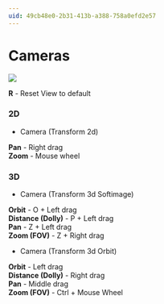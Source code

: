 ```yaml
---
uid: 49cb48e0-2b31-413b-a388-758a0efd2e57
---
```


# Cameras

![](~/img/vvvv_CameraCone2_0.png "")   



**R** - Reset View to default  



### 2D
* <span class="node">Camera (Transform 2d)</span>  

**Pan** - Right drag  
**Zoom** - Mouse wheel  

### 3D
* <span class="node">Camera (Transform 3d Softimage)</span>  

**Orbit** - O + Left drag  
**Distance (Dolly)** - P + Left drag  
**Pan** - Z + Left drag  
**Zoom (FOV)** - Z + Right drag  

* <span class="node">Camera (Transform 3d Orbit)</span>  

**Orbit** - Left drag  
**Distance (Dolly)** - Right drag  
**Pan** - Middle drag  
**Zoom (FOV)** - Ctrl + Mouse Wheel  




